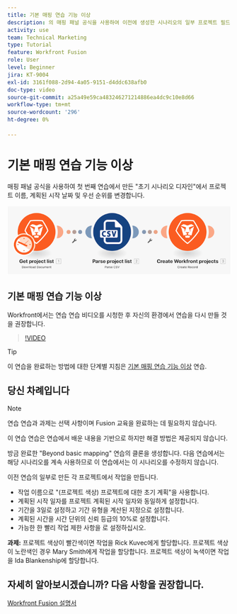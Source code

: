 ```yaml
---
title: 기본 매핑 연습 기능 이상
description: 의 매핑 패널 공식을 사용하여 이전에 생성한 시나리오의 일부 프로젝트 필드 변경 [!DNL Adobe Workfront Fusion].
activity: use
team: Technical Marketing
type: Tutorial
feature: Workfront Fusion
role: User
level: Beginner
jira: KT-9004
exl-id: 3161f088-2d94-4a05-9151-d4ddc638afb0
doc-type: video
source-git-commit: a25a49e59ca483246271214886ea4dc9c10e8d66
workflow-type: tm+mt
source-wordcount: '296'
ht-degree: 0%

---
```


# 기본 매핑 연습 기능 이상

매핑 패널 공식을 사용하여 첫 번째 연습에서 만든 &quot;초기 시나리오 디자인&quot;에서 프로젝트 이름, 계획된 시작 날짜 및 우선 순위를 변경합니다.

![Fusion 시나리오의 이미지](assets/understand-the-basics-1.png)

## 기본 매핑 연습 기능 이상

Workfront에서는 연습 연습 비디오를 시청한 후 자신의 환경에서 연습을 다시 만들 것을 권장합니다.

>[!VIDEO](https://video.tv.adobe.com/v/335264/?quality=12&learn=on)

>[!TIP]
>
>이 연습을 완료하는 방법에 대한 단계별 지침은 [기본 매핑 연습 기능 이상](https://experienceleague.adobe.com/docs/workfront-learn/tutorials-workfront/fusion/exercises/beyond-basic-mapping.html?lang=en) 연습.

## 당신 차례입니다

>[!NOTE]
>
>연습 연습과 과제는 선택 사항이며 Fusion 교육을 완료하는 데 필요하지 않습니다.

이 연습 연습은 연습에서 배운 내용을 기반으로 하지만 해결 방법은 제공되지 않습니다.

방금 완료한 &quot;Beyond basic mapping&quot; 연습의 클론을 생성합니다. 다음 연습에서는 해당 시나리오를 계속 사용하므로 이 연습에서는 이 시나리오를 수정하지 않습니다.

이전 연습의 일부로 만든 각 프로젝트에서 작업을 만듭니다.

* 작업 이름으로 &quot;(프로젝트 색상) 프로젝트에 대한 초기 계획&quot;을 사용합니다.
* 계획된 시작 일자를 프로젝트 계획된 시작 일자와 동일하게 설정합니다.
* 기간을 3일로 설정하고 기간 유형을 계산된 지정으로 설정합니다.
* 계획된 시간을 시간 단위의 신뢰 등급의 10%로 설정합니다.
* 가능한 한 빨리 작업 제한 사항을 로 설정하십시오.

**과제:** 프로젝트 색상이 빨간색이면 작업을 Rick Kuvec에게 할당합니다. 프로젝트 색상이 노란색인 경우 Mary Smith에게 작업을 할당합니다. 프로젝트 색상이 녹색이면 작업을 Ida Blankenship에 할당합니다.

## 자세히 알아보시겠습니까? 다음 사항을 권장합니다.

[Workfront Fusion 설명서](https://experienceleague.adobe.com/docs/workfront/using/adobe-workfront-fusion/workfront-fusion-2.html?lang=en)
